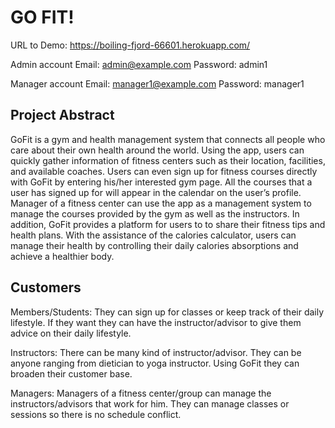 # GO FIT!

URL to Demo: https://boiling-fjord-66601.herokuapp.com/

 Admin account 
  Email:    admin@example.com
  Password: admin1 

 Manager account
  Email:    manager1@example.com
  Password: manager1
  
## Project Abstract

GoFit is a gym and health management system that connects all people who care about their own health around the world. Using the app, users can quickly gather information of fitness centers such as their location, facilities, and available coaches. Users can even sign up for fitness courses directly with GoFit by entering his/her interested gym page. All the courses that a user has signed up for will appear in the calendar on the user’s profile. Manager of a fitness center can use the app as a management system to manage the courses provided by the gym as well as the instructors. In addition, GoFit provides a platform for users to to share their fitness tips and health plans. With the assistance of the calories calculator, users can manage their health by controlling their daily calories absorptions and achieve a healthier body.


## Customers

Members/Students: They can sign up for classes or keep track of their daily lifestyle. If they want they can have the instructor/advisor to give them advice on their daily lifestyle.


Instructors: There can be many kind of instructor/advisor. They can be anyone ranging from dietician to yoga instructor. Using GoFit they can broaden their customer base.
 

Managers: Managers of a fitness center/group can manage the instructors/advisors that work for him. They can manage classes or sessions so there is no schedule conflict. 

